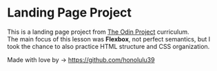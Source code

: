 # Landing Page Project

This is a landing page project from [The Odin Project](https://www.theodinproject.com/) curriculum.  
The main focus of this lesson was **Flexbox**, not perfect semantics, but I took the chance to also practice HTML structure and CSS organization.

Made with love by -> https://github.com/honolulu39